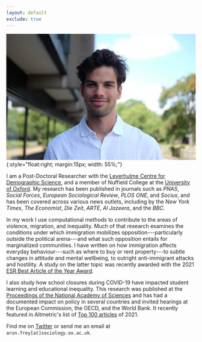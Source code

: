```yaml
---
layout: default
exclude: true
---
```


![Arun Frey](/assets/portrait.jpg){:style="float:right; margin:15px; width: 55%;"}


I am a Post-Doctoral Researcher with the [Leverhulme Centre for Demographic Science](https://www.demographicscience.ox.ac.uk), and a member of Nuffield College at the [University of Oxford](https://www.sociology.ox.ac.uk/people/arun-frey.html). My research has been published in journals such as _PNAS_, _Social Forces_, _European Sociological Review_, _PLOS ONE_, and _Socius_, and has been covered across various news outlets, including by the _New York Times_, _The Economist_, _Die Zeit_, _ARTE_, _Al Jazeera_, and the _BBC_. 

In my work I use computational methods to contribute to the areas of violence, migration, and inequality. Much of that research examines the conditions under which immigration mobilizes opposition---particularly outside the political arena---and what such opposition entails for marginalized communities. I have written on how immigration affects everyday behaviour---such as where to buy or rent property---to subtle changes in attitude and mental wellbeing, to outright anti-immigrant attacks and hostility. A study on the latter topic was recently awarded with the 2021 [ESR Best Article of the Year Award](https://academic.oup.com/esr/pages/best_article_prize). 

I also study how school closures during COVID-19 have impacted student learning and educational inequality. This research was published at the [Proceedings of the National Academy of Sciences](https://www.pnas.org/content/118/17/e2022376118) and has had a documented impact on policy in several countries and invited hearings at the European Commission, the OECD, and the World Bank. It recently featured in Altmetric's list of [Top 100 articles](https://www.altmetric.com/blog/top-100-2021-techno-remix/) of 2021.

Find me on [Twitter](https://twitter.com/arunfrey) or send me an email at ```arun.frey[at]sociology.ox.ac.uk```.  
